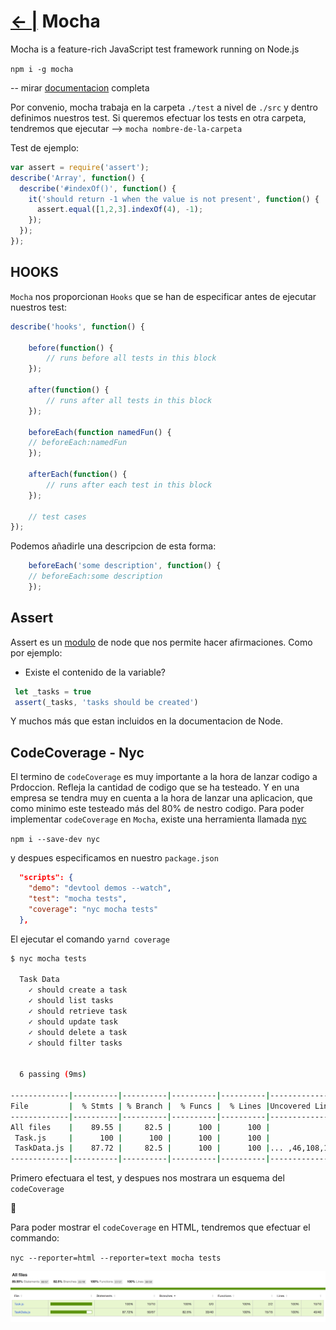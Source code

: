 # [← |](https://github.com/VGamezz19/skylab-boot-notes/blob/master/semana07/)   Mocha

Mocha is a feature-rich JavaScript test framework running on Node.js

`npm i -g mocha`

-- mirar [documentacion](https://mochajs.org/) completa

Por convenio, mocha trabaja en la carpeta `./test` a nivel de `./src` y dentro definimos nuestros test.
Si queremos efectuar los tests en otra carpeta, tendremos que ejecutar --> `mocha nombre-de-la-carpeta`

Test de ejemplo:

```js
var assert = require('assert');
describe('Array', function() {
  describe('#indexOf()', function() {
    it('should return -1 when the value is not present', function() {
      assert.equal([1,2,3].indexOf(4), -1);
    });
  });
});
```

## HOOKS

`Mocha` nos proporcionan `Hooks` que se han de especificar antes de ejecutar nuestros test:

```js
describe('hooks', function() {

    before(function() {
        // runs before all tests in this block
    });

    after(function() {
        // runs after all tests in this block
    });

    beforeEach(function namedFun() {
    // beforeEach:namedFun
    });

    afterEach(function() {
        // runs after each test in this block
    });

    // test cases
});
```

Podemos añadirle una descripcion de esta forma:

```js
    beforeEach('some description', function() {
    // beforeEach:some description
    });
```

## Assert

Assert es un [modulo](https://nodejs.org/api/assert.html) de node que nos permite hacer afirmaciones. Como por ejemplo:

- Existe el contenido de la variable?

```js
 let _tasks = true
 assert(_tasks, 'tasks should be created')
```

Y muchos más que estan incluidos en la documentacion de Node.


## CodeCoverage - Nyc

El termino de `codeCoverage` es muy importante a la hora de lanzar codigo a Prdoccion. Refleja la cantidad de codigo que se ha testeado. Y en una empresa se tendra muy en cuenta a la hora de lanzar una aplicacion, que como minimo este testeado más del 80% de nestro codigo.
Para poder implementar `codeCoverage` en `Mocha`, existe una herramienta llamada [nyc](https://istanbul.js.org/docs/tutorials/mocha/)

`npm i --save-dev nyc`

y despues especificamos en nuestro `package.json`

```json
  "scripts": {
    "demo": "devtool demos --watch",
    "test": "mocha tests",
    "coverage": "nyc mocha tests"
  },
```

El ejecutar el comando `yarnd coverage`

```sh
$ nyc mocha tests

  Task Data
    ✓ should create a task
    ✓ should list tasks
    ✓ should retrieve task
    ✓ should update task
    ✓ should delete a task
    ✓ should filter tasks


  6 passing (9ms)

-------------|----------|----------|----------|----------|----------------|
File         |  % Stmts | % Branch |  % Funcs |  % Lines |Uncovered Lines |
-------------|----------|----------|----------|----------|----------------|
All files    |    89.55 |     82.5 |      100 |      100 |                |
 Task.js     |      100 |      100 |      100 |      100 |                |
 TaskData.js |    87.72 |     82.5 |      100 |      100 |... ,46,108,130 |
-------------|----------|----------|----------|----------|----------------|
```

Primero efectuara el test, y despues nos mostrara un esquema del `codeCoverage`

🚨

Para poder mostrar el `codeCoverage` en HTML, tendremos que efectuar el commando:

`nyc --reporter=html --reporter=text mocha tests`

![IMG](https://github.com/VGamezz19/skylab-boot-notes/blob/master/semana07/public/coverage.png)